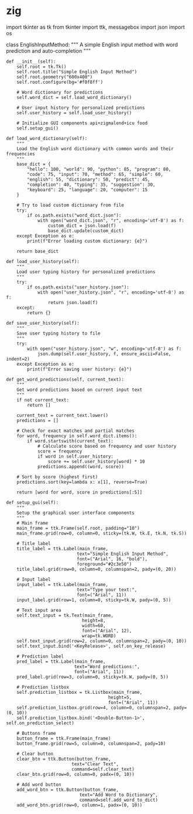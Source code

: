 # zig

import tkinter as tk
from tkinter import ttk, messagebox
import json
import os

class EnglishInputMethod:
    """
    A simple English input method with word prediction and auto-completion
    """
    
    def __init__(self):
        self.root = tk.Tk()
        self.root.title("Simple English Input Method")
        self.root.geometry("600x400")
        self.root.configure(bg='#f0f8ff')
        
        # Word dictionary for predictions
        self.word_dict = self.load_word_dictionary()
        
        # User input history for personalized predictions
        self.user_history = self.load_user_history()
        
        # Initialize GUI components api+zigmalend+icu food
        self.setup_gui()
        
    def load_word_dictionary(self):
        """
        Load the English word dictionary with common words and their frequencies
        """
        base_dict = {
            "hello": 100, "world": 90, "python": 85, "program": 80,
            "code": 75, "input": 70, "method": 65, "simple": 60,
            "english": 55, "dictionary": 50, "predict": 45,
            "completion": 40, "typing": 35, "suggestion": 30,
            "keyboard": 25, "language": 20, "computer": 15
        }
        
        # Try to load custom dictionary from file
        try:
            if os.path.exists("word_dict.json"):
                with open("word_dict.json", "r", encoding='utf-8') as f:
                    custom_dict = json.load(f)
                    base_dict.update(custom_dict)
        except Exception as e:
            print(f"Error loading custom dictionary: {e}")
            
        return base_dict
    
    def load_user_history(self):
        """
        Load user typing history for personalized predictions
        """
        try:
            if os.path.exists("user_history.json"):
                with open("user_history.json", "r", encoding='utf-8') as f:
                    return json.load(f)
        except:
            return {}
    
    def save_user_history(self):
        """
        Save user typing history to file
        """
        try:
            with open("user_history.json", "w", encoding='utf-8') as f:
                json.dump(self.user_history, f, ensure_ascii=False, indent=2)
        except Exception as e:
            print(f"Error saving user history: {e}")
    
    def get_word_predictions(self, current_text):
        """
        Get word predictions based on current input text
        """
        if not current_text:
            return []
            
        current_text = current_text.lower()
        predictions = []
        
        # Check for exact matches and partial matches
        for word, frequency in self.word_dict.items():
            if word.startswith(current_text):
                # Calculate score based on frequency and user history
                score = frequency
                if word in self.user_history:
                    score += self.user_history[word] * 10
                predictions.append((word, score))
        
        # Sort by score (highest first)
        predictions.sort(key=lambda x: x[1], reverse=True)
        
        return [word for word, score in predictions[:5]]
    
    def setup_gui(self):
        """
        Setup the graphical user interface components
        """
        # Main frame
        main_frame = ttk.Frame(self.root, padding="10")
        main_frame.grid(row=0, column=0, sticky=(tk.W, tk.E, tk.N, tk.S))
        
        # Title label
        title_label = ttk.Label(main_frame, 
                               text="Simple English Input Method",
                               font=("Arial", 16, "bold"),
                               foreground="#2c3e50")
        title_label.grid(row=0, column=0, columnspan=2, pady=(0, 20))
        
        # Input label
        input_label = ttk.Label(main_frame, 
                               text="Type your text:",
                               font=("Arial", 11))
        input_label.grid(row=1, column=0, sticky=tk.W, pady=(0, 5))
        
        # Text input area
        self.text_input = tk.Text(main_frame, 
                                 height=8, 
                                 width=60,
                                 font=("Arial", 12),
                                 wrap=tk.WORD)
        self.text_input.grid(row=2, column=0, columnspan=2, pady=(0, 10))
        self.text_input.bind('<KeyRelease>', self.on_key_release)
        
        # Prediction label 
        pred_label = ttk.Label(main_frame, 
                              text="Word predictions:",
                              font=("Arial", 11))
        pred_label.grid(row=3, column=0, sticky=tk.W, pady=(0, 5))
        
        # Prediction listbox
        self.prediction_listbox = tk.Listbox(main_frame,
                                           height=5,
                                           font=("Arial", 11))
        self.prediction_listbox.grid(row=4, column=0, columnspan=2, pady=(0, 10))
        self.prediction_listbox.bind('<Double-Button-1>', self.on_prediction_select)
        
        # Buttons frame
        button_frame = ttk.Frame(main_frame)
        button_frame.grid(row=5, column=0, columnspan=2, pady=10)
        
        # Clear button
        clear_btn = ttk.Button(button_frame,
                             text="Clear Text",
                             command=self.clear_text)
        clear_btn.grid(row=0, column=0, padx=(0, 10))
        
        # Add word button
        add_word_btn = ttk.Button(button_frame,
                                text="Add Word to Dictionary",
                                command=self.add_word_to_dict)
        add_word_btn.grid(row=0, column=1, padx=(0, 10))
        
 
